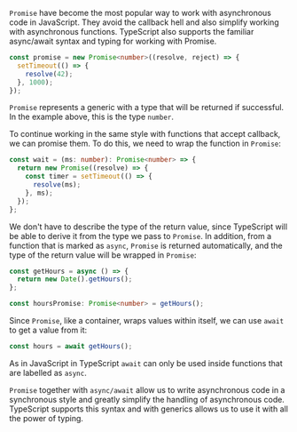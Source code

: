 
`Promise` have become the most popular way to work with asynchronous code in JavaScript. They avoid the callback hell and also simplify working with asynchronous functions. TypeScript also supports the familiar async/await syntax and typing for working with Promise.

```typescript
const promise = new Promise<number>((resolve, reject) => {
  setTimeout(() => {
    resolve(42);
  }, 1000);
});
```

`Promise` represents a generic with a type that will be returned if successful. In the example above, this is the type `number`.

To continue working in the same style with functions that accept callback, we can promise them. To do this, we need to wrap the function in `Promise`:

```typescript
const wait = (ms: number): Promise<number> => {
  return new Promise((resolve) => {
    const timer = setTimeout(() => {
      resolve(ms);
    }, ms);
  });
};
```

We don't have to describe the type of the return value, since TypeScript will be able to derive it from the type we pass to `Promise`. In addition, from a function that is marked as `async`, `Promise` is returned automatically, and the type of the return value will be wrapped in `Promise`:

```typescript
const getHours = async () => {
  return new Date().getHours();
};

const hoursPromise: Promise<number> = getHours();
```

Since `Promise`, like a container, wraps values within itself, we can use `await` to get a value from it:

```typescript
const hours = await getHours();
```

As in JavaScript in TypeScript `await` can only be used inside functions that are labelled as `async`.

`Promise` together with `async/await` allow us to write asynchronous code in a synchronous style and greatly simplify the handling of asynchronous code. TypeScript supports this syntax and with generics allows us to use it with all the power of typing.
